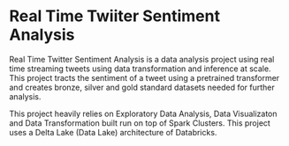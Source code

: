 # Real Time Twiiter Sentiment Analysis 

Real Time Twitter Sentiment Analysis is a data analysis project using real time streaming tweets using data transformation and inference at scale. This project tracts the sentiment of a tweet using a pretrained transformer and creates bronze, silver and gold standard datasets needed for further analysis. 

This project heavily relies on Exploratory Data Analysis, Data Visualizaton and Data Transformation built run on top of Spark Clusters. This project uses a  Delta Lake (Data Lake) architecture of Databricks.
